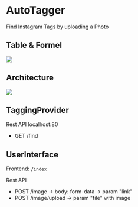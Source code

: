 # AutoTagger
Find Instagram Tags by uploading a Photo

## Table & Formel
![](https://github.com/Vittel/AutoTagger/raw/master/doc/table_formel.jpg)

## Architecture
![](https://github.com/Vittel/AutoTagger/raw/master/doc/architecture.jpg)

## TaggingProvider
Rest API
localhost:80
- GET /find

## UserInterface
Frontend:
```/index```

Rest API
- POST /image -> body: form-data -> param "link"
- POST /image/upload -> param "file" with image
